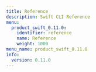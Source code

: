 ```yaml
---
title: Reference
description: Swift CLI Reference
menu:
  product_swift_0.11.0:
    identifier: reference
    name: Reference
    weight: 1000
menu_name: product_swift_0.11.0
info:
  version: 0.11.0
---
```



